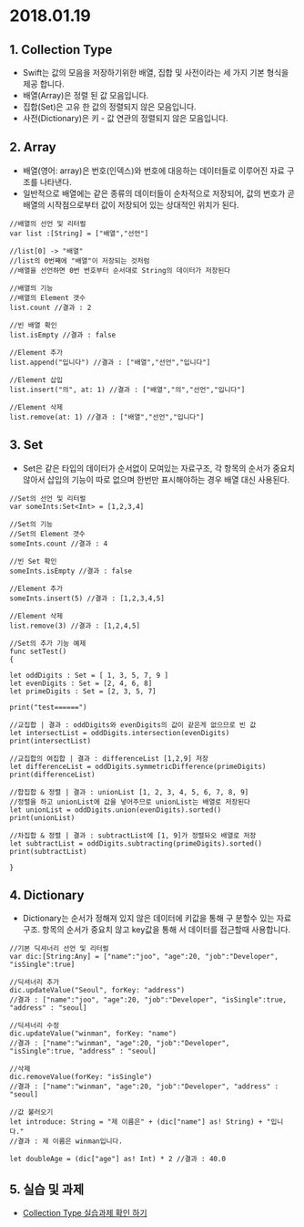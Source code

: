 # 2018.01.19

## 1. Collection Type
- Swift는 값의 모음을 저장하기위한 배열, 집합 및 사전이라는 세 가지 기본 형식을 제공 합니다.
- 배열(Array)은 정렬 된 값 모음입니다. 
- 집합(Set)은 고유 한 값의 정렬되지 않은 모음입니다. 
- 사전(Dictionary)은 키 - 값 연관의 정렬되지 않은 모음입니다.

## 2. Array
- 배열(영어: array)은 번호(인덱스)와 번호에 대응하는 데이터들로 이루어진 자료 구조를 나타낸다.
- 일반적으로 배열에는 같은 종류의 데이터들이 순차적으로 저장되어, 값의 번호가 곧 배열의 시작점으로부터 값이 저장되어 있는 상대적인 위치가 된다.

~~~
//배열의 선언 및 리터럴
var list :[String] = ["배열","선언"]

//list[0] -> "배열"
//list의 0번째에 "배열"이 저장되는 것처럼
//배열을 선언하면 0번 번호부터 순서대로 String의 데이터가 저장된다

//배열의 기능
//배열의 Element 갯수
list.count //결과 : 2

//빈 배열 확인
list.isEmpty //결과 : false

//Element 추가
list.append("입니다") //결과 : ["배열","선언","입니다"]

//Element 삽입
list.insert("의", at: 1) //결과 : ["배열","의","선언","입니다"]

//Element 삭제
list.remove(at: 1) //결과 : ["배열","선언","입니다"]
~~~

## 3. Set
- Set은 같은 타입의 데이터가 순서없이 모여있는 자료구조, 각 항목의 순서가 중요치 않아서 삽입의 기능이 따로 없으며 한번만 표시해야하는 경우 배열 대신 사용된다.

~~~
//Set의 선언 및 리터럴
var someInts:Set<Int> = [1,2,3,4]

//Set의 기능
//Set의 Element 갯수
someInts.count //결과 : 4

//빈 Set 확인
someInts.isEmpty //결과 : false

//Element 추가
someInts.insert(5) //결과 : [1,2,3,4,5]

//Element 삭제
list.remove(3) //결과 : [1,2,4,5]

//Set의 추가 기능 예제
func setTest(){
let oddDigits : Set = [ 1, 3, 5, 7, 9 ]let evenDigits : Set = [2, 4, 6, 8]let primeDigits : Set = [2, 3, 5, 7]
print("test======")
//교집합 | 결과 : oddDigits와 evenDigits의 값이 같은게 없으므로 빈 값
let intersectList = oddDigits.intersection(evenDigits)print(intersectList)//교집합의 여집합 | 결과 : differenceList [1,2,9] 저장
let differenceList = oddDigits.symmetricDifference(primeDigits)print(differenceList)
//합집합 & 정렬 | 결과 : unionList [1, 2, 3, 4, 5, 6, 7, 8, 9]
//정렬을 하고 unionList에 값을 넣어주므로 unionList는 배열로 저장된다
let unionList = oddDigits.union(evenDigits).sorted()print(unionList)
//차집합 & 정렬 | 결과 : subtractList에 [1, 9]가 정렬돠오 배열로 저장
let subtractList = oddDigits.subtracting(primeDigits).sorted()print(subtractList)
}
~~~

## 4. Dictionary
- Dictionary는 순서가 정해져 있지 않은 데이터에 키값을 통해 구 분할수 있는 자료구조. 항목의 순서가 중요치 않고 key값을 통해 서 데이터를 접근할때 사용합니다.

~~~//기본 딕셔너리 선언 및 리터럴var dic:[String:Any] = ["name":"joo", "age":20, "job":"Developer","isSingle":true]
//딕셔너리 추가
dic.updateValue("Seoul", forKey: "address")
//결과 : ["name":"joo", "age":20, "job":"Developer", "isSingle":true, "address" : "seoul]//딕셔너리 수정dic.updateValue("winman", forKey: "name")
//결과 : ["name":"winman", "age":20, "job":"Developer", "isSingle":true, "address" : "seoul]
//삭제dic.removeValue(forKey: "isSingle")
//결과 : ["name":"winman", "age":20, "job":"Developer", "address" : "seoul]
//값 불러오기let introduce: String = "제 이름은" + (dic["name"] as! String) + "입니다."
//결과 : 제 이름은 winman입니다.
 let doubleAge = (dic["age"] as! Int) * 2 //결과 : 40.0
~~~

## 5. 실습 및 과제
- [Collection Type 실습과제 확인 하기](https://github.com/wargi/SangWookPark_IOS_School6/blob/master/Practice/ArrayF/ArrayF/ArrayF.swift)
